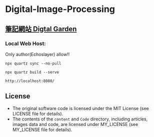 # Digital-Image-Processing

## [筆記網站 Digtal Garden](https://echoslayer.github.io/Digital-Image-Processing/)

### Local Web Host:
Only author(Echoslayer) allow!!
```shell
npx quartz sync --no-pull
```
```shell
npx quartz build --serve
```
```shell
http://localhost:8080/
```
## License

- The original software code is licensed under the MIT License (see LICENSE file for details).
- The contents of the `content` and `Code` directory, including articles, images data and code, are licensed under MY_LICENSE (see MY_LICENSE file for details).